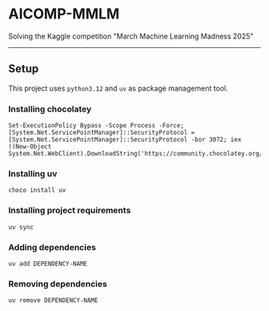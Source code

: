 # AICOMP-MMLM

Solving the Kaggle competition "March Machine Learning Madness 2025"

---

## Setup

This project uses `python3.12` and `uv` as package management tool.

### Installing chocolatey

````shell
Set-ExecutionPolicy Bypass -Scope Process -Force; [System.Net.ServicePointManager]::SecurityProtocol = [System.Net.ServicePointManager]::SecurityProtocol -bor 3072; iex ((New-Object System.Net.WebClient).DownloadString('https://community.chocolatey.org/install.ps1'))
````

### Installing uv

````shell
choco install uv
````

### Installing project requirements

````shell
uv sync
````

### Adding dependencies

````shell
uv add DEPENDENCY-NAME
````

### Removing dependencies

````shell
uv remove DEPENDENCY-NAME
````



